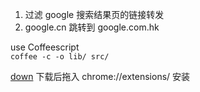 1. 过滤 google 搜索结果页的链接转发
2. google.cn 跳转到 google.com.hk


use Coffeescript  
`coffee -c -o lib/ src/`

[down](https://github.com/downloads/iuhoay/google-search-filter/google-search-filter.crx)
下载后拖入 chrome://extensions/ 安装